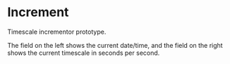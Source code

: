 # Increment

Timescale incrementor prototype.

The field on the left shows the current date/time, and the field on the right shows the current timescale in seconds per second.